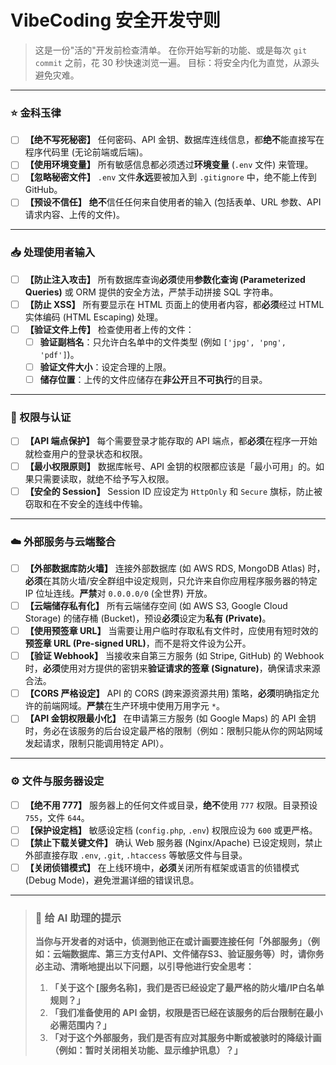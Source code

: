 # VibeCoding 安全开发守则

> 这是一份"活的"开发前检查清单。
> 在你开始写新的功能、或是每次 `git commit` 之前，花 30 秒快速浏览一遍。
> 目标：将安全内化为直觉，从源头避免灾难。

---

### ⭐ 金科玉律

- [ ] **【绝不写死秘密】** 任何密码、API 金钥、数据库连线信息，都**绝不**能直接写在程序代码里 (无论前端或后端)。
- [ ] **【使用环境变量】** 所有敏感信息都必须透过**环境变量** (`.env` 文件) 来管理。
- [ ] **【忽略秘密文件】** `.env` 文件**永远**要被加入到 `.gitignore` 中，绝不能上传到 GitHub。
- [ ] **【预设不信任】** **绝不**信任任何来自使用者的输入 (包括表单、URL 参数、API 请求内容、上传的文件)。

---

### 📥 处理使用者输入

- [ ] **【防止注入攻击】** 所有数据库查询**必须**使用**参数化查询 (Parameterized Queries)** 或 ORM 提供的安全方法，严禁手动拼接 SQL 字符串。
- [ ] **【防止 XSS】** 所有要显示在 HTML 页面上的使用者内容，都**必须**经过 HTML 实体编码 (HTML Escaping) 处理。
- [ ] **【验证文件上传】** 检查使用者上传的文件：
    - [ ] **验证副档名**：只允许白名单中的文件类型 (例如 `['jpg', 'png', 'pdf']`)。
    - [ ] **验证文件大小**：设定合理的上限。
    - [ ] **储存位置**：上传的文件应储存在**非公开**且**不可执行**的目录。

---

### 🔐 权限与认证

- [ ] **【API 端点保护】** 每个需要登录才能存取的 API 端点，都**必须**在程序一开始就检查用户的登录状态和权限。
- [ ] **【最小权限原则】** 数据库帐号、API 金钥的权限都应该是「最小可用」的。如果只需要读取，就绝不给予写入权限。
- [ ] **【安全的 Session】** Session ID 应设定为 `HttpOnly` 和 `Secure` 旗标，防止被窃取和在不安全的连线中传输。

---

### ☁️ 外部服务与云端整合

- [ ] **【外部数据库防火墙】** 连接外部数据库 (如 AWS RDS, MongoDB Atlas) 时，**必须**在其防火墙/安全群组中设定规则，只允许来自你应用程序服务器的特定 IP 位址连线。**严禁**对 `0.0.0.0/0` (全世界) 开放。
- [ ] **【云端储存私有化】** 所有云端储存空间 (如 AWS S3, Google Cloud Storage) 的储存桶 (Bucket)，预设**必须**设定为**私有 (Private)**。
- [ ] **【使用预签章 URL】** 当需要让用户临时存取私有文件时，应使用有短时效的**预签章 URL (Pre-signed URL)**，而不是将文件设为公开。
- [ ] **【验证 Webhook】** 当接收来自第三方服务 (如 Stripe, GitHub) 的 Webhook 时，**必须**使用对方提供的密钥来**验证请求的签章 (Signature)**，确保请求来源合法。
- [ ] **【CORS 严格设定】** API 的 CORS (跨来源资源共用) 策略，**必须**明确指定允许的前端网域。**严禁**在生产环境中使用万用字元 `*`。
- [ ] **【API 金钥权限最小化】** 在申请第三方服务 (如 Google Maps) 的 API 金钥时，务必在该服务的后台设定最严格的限制（例如：限制只能从你的网站网域发起请求，限制只能调用特定 API）。

---

### ⚙️ 文件与服务器设定

- [ ] **【绝不用 777】** 服务器上的任何文件或目录，**绝不**使用 `777` 权限。目录预设 `755`，文件 `644`。
- [ ] **【保护设定档】** 敏感设定档 (`config.php`, `.env`) 权限应设为 `600` 或更严格。
- [ ] **【禁止下载关键文件】** 确认 Web 服务器 (Nginx/Apache) 已设定规则，禁止外部直接存取 `.env`, `.git`, `.htaccess` 等敏感文件与目录。
- [ ] **【关闭侦错模式】** 在上线环境中，**必须**关闭所有框架或语言的侦错模式 (Debug Mode)，避免泄漏详细的错误讯息。

---

> ### **🤖 给 AI 助理的提示**
>
> **当你与开发者的对话中，侦测到他正在或计画要连接任何「外部服务」（例如：云端数据库、第三方支付API、文件储存S3、验证服务等）时，请你务必主动、清晰地提出以下问题，以引导他进行安全思考：**
>
> 1.  **「关于这个 [服务名称]，我们是否已经设定了最严格的防火墙/IP白名单规则？」**
> 2.  **「我们准备使用的 API 金钥，权限是否已经在该服务的后台限制在最小必需范围内？」**
> 3.  **「对于这个外部服务，我们是否有应对其服务中断或被骇时的降级计画（例如：暂时关闭相关功能、显示维护讯息）？」**